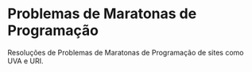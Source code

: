 # Problemas de Maratonas de Programação
Resoluções de Problemas de Maratonas de Programação de sites como UVA e URI.
